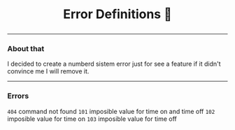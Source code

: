 # <p style="text-align: center;">Error Definitions :anger:</p>
---
### About that
I decided to create a numberd sistem error just for see a feature if it didn't convince me I will remove it.

---
### Errors

`404` command not found
`101` imposible value for time on and time off
`102` imposible value for time on
`103` imposible value for time off